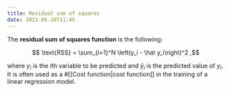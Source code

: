 ```yaml
---
title: Residual sum of squares
date: 2021-05-26T11:45
---
```


The **residual sum of squares function** is the following:

$$ \text{RSS} = \sum_{i=1}^N \left(y_i - \hat y_i\right)^2 ,$$

where $y_i$ is the $i$th variable to be predicted and $\hat y_i$ is the predicted value of $y_i$. It is often used as a #[[Cost function|cost function]] in the training of a linear regression model.
